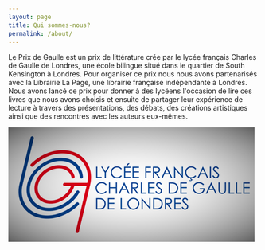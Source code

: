 ```yaml
---
layout: page
title: Qui sommes-nous?
permalink: /about/
---
```


Le Prix de Gaulle est un prix de littérature crée par le lycée français Charles de Gaulle de Londres, une école bilingue situé dans le quartier de South Kensington à Londres. Pour organiser ce prix nous nous avons partenarisés avec la Librairie La Page, une librairie française indépendante à Londres. Nous avons lancé ce prix pour donner à des lycéens l'occasion de lire ces livres que nous avons choisis et ensuite de partager leur expérience de lecture à travers des présentations, des débats, des créations artistiques ainsi que des rencontres avec les auteurs eux-mêmes.


<img src="/assets/lycee.png" class="main-icon">
